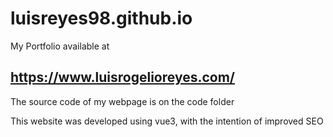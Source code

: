 # luisreyes98.github.io

My Portfolio available at

## https://www.luisrogelioreyes.com/

The source code of my webpage is on the code folder

This website was developed using vue3, with the intention of improved SEO



